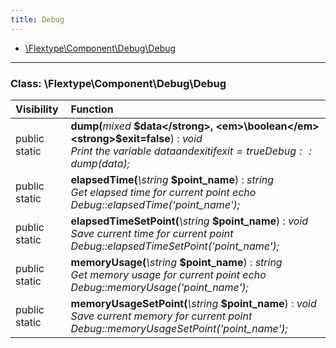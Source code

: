 ```yaml
---
title: Debug
---
```


- [\Flextype\Component\Debug\Debug](#class-flextypecomponentdebugdebug)

<hr /><a id="class-flextypecomponentdebugdebug"></a>

### Class: \Flextype\Component\Debug\Debug

| Visibility    | Function                                                                                                                                                                                           |
|:------------- |:-------------------------------------------------------------------------------------------------------------------------------------------------------------------------------------------------- |
| public static | <strong>dump(</strong><em>mixed</em> <strong>$data</strong>, <em>\boolean</em> <strong>$exit=false</strong>)</strong> : <em>void</em><br /><em>Print the variable $data and exit if exit = true Debug::dump($data);</em> |
| public static | <strong>elapsedTime(</strong><em>\string</em> <strong>$point_name</strong>)</strong> : <em>string</em><br /><em>Get elapsed time for current point echo Debug::elapsedTime('point_name');</em>                                                 |
| public static | <strong>elapsedTimeSetPoint(</strong><em>\string</em> <strong>$point_name</strong>)</strong> : <em>void</em><br /><em>Save current time for current point Debug::elapsedTimeSetPoint('point_name');</em>                                               |
| public static | <strong>memoryUsage(</strong><em>\string</em> <strong>$point_name</strong>)</strong> : <em>string</em><br /><em>Get memory usage for current point echo Debug::memoryUsage('point_name');</em>                                               |
| public static | <strong>memoryUsageSetPoint(</strong><em>\string</em> <strong>$point_name</strong>)</strong> : <em>void</em><br /><em>Save current memory for current point Debug::memoryUsageSetPoint('point_name');</em>                                               |
